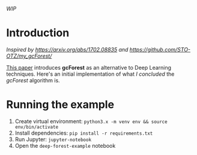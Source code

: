 *WIP*

# Introduction

*Inspired by https://arxiv.org/abs/1702.08835 and https://github.com/STO-OTZ/my_gcForest/*


[This paper](https://arxiv.org/abs/1702.08835) introduces **gcForest** as an alternative to
Deep Learning techniques. Here's an initial implementation of what *I concluded* the *gcForest* algorithm is.

# Running the example

1. Create virtual environment: `python3.x -m venv env && source env/bin/activate`
2. Install dependencies: `pip install -r requirements.txt`
3. Run Jupyter: `jupyter-notebook`
4. Open the `deep-forest-example` notebook
